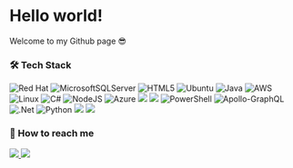 # Hello world!
Welcome to my Github page 😎
### 🛠   Tech Stack
![Red Hat](https://img.shields.io/badge/Red%20Hat-EE0000?style=for-the-badge&logo=redhat&logoColor=white)  ![MicrosoftSQLServer](https://img.shields.io/badge/Microsoft%20SQL%20Sever-CC2927?style=for-the-badge&logo=microsoft%20sql%20server&logoColor=white) ![HTML5](https://img.shields.io/badge/html5-%23E34F26.svg?style=for-the-badge&logo=html5&logoColor=white) ![Ubuntu](https://img.shields.io/badge/Ubuntu-E95420?style=for-the-badge&logo=ubuntu&logoColor=white) ![Java](https://img.shields.io/badge/java-%23ED8B00.svg?style=for-the-badge&logo=java&logoColor=white) ![AWS](https://img.shields.io/badge/AWS-%23FF9900.svg?style=for-the-badge&logo=amazon-aws&logoColor=white) ![Linux](https://img.shields.io/badge/Linux-FCC624?style=for-the-badge&logo=linux&logoColor=black)   ![C#](https://img.shields.io/badge/c%23-%23239120.svg?style=for-the-badge&logo=c-sharp&logoColor=white) ![NodeJS](https://img.shields.io/badge/node.js-6DA55F?style=for-the-badge&logo=node.js&logoColor=white) ![Azure](https://img.shields.io/badge/azure-%230072C6.svg?style=for-the-badge&logo=microsoftazure&logoColor=white)  <img src="https://img.shields.io/badge/css3%20-%231572B6.svg?&style=for-the-badge&logo=css3&logoColor=white"/>  <img src="https://img.shields.io/badge/mysql-%2300f.svg?&style=for-the-badge&logo=mysql&logoColor=white"/>  ![PowerShell](https://img.shields.io/badge/PowerShell-%235391FE.svg?style=for-the-badge&logo=powershell&logoColor=white) ![Apollo-GraphQL](https://img.shields.io/badge/-ApolloGraphQL-311C87?style=for-the-badge&logo=apollo-graphql)  ![.Net](https://img.shields.io/badge/.NET-5C2D91?style=for-the-badge&logo=.net&logoColor=white) <img alt="Python" src="https://img.shields.io/badge/python%20-%2314354C.svg?&style=for-the-badge&logo=python&logoColor=white"/>   <img src="https://img.shields.io/badge/javascript%20-%23323330.svg?&style=for-the-badge&logo=javascript&logoColor=%23F7DF1E"/> <img src="https://img.shields.io/badge/github%20-%23121011.svg?&style=for-the-badge&logo=github&logoColor=white"/>            

### 📩 How to reach me

<a href="mailto:catiemcnama@gmail.com"><img src="https://img.shields.io/badge/catiemcnama@gmail.com-%23D14836.svg?&style=for-the-badge&logo=gmail&logoColor=white">  </a>
<a href="https://www.linkedin.com/in/catie-mcnama-b4a1991a5/"> <img src="https://img.shields.io/badge/Catie McNama-%230077B5.svg?&style=for-the-badge&logo=linkedin&logoColor=white" ></a>  
